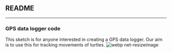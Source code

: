 ## README ##
***

### GPS data logger code ###

This sketch is for anyone interested in creating a GPS data logger. Our aim is to use this for tracking movements of turtles.
![webp net-resizeimage](https://user-images.githubusercontent.com/24802401/46558438-174a8780-c8bb-11e8-980e-1c13bab4512d.png)




